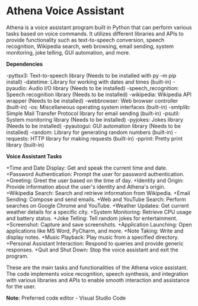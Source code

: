 # Athena Voice Assistant

Athena is a voice assistant program built in Python that can perform various tasks based on voice commands. It utilizes different libraries and APIs to provide functionality such as text-to-speech conversion, speech recognition, Wikipedia search, web browsing, email sending, system monitoring, joke telling, GUI automation, and more.

**Dependencies**

-pyttsx3: Text-to-speech library (Needs to be installed with py -m pip install) 
-datetime: Library for working with dates and times (built-in)
-pyaudio: Audio I/O library (Needs to be installed)
-speech_recognition: Speech recognition library (Needs to be installed)
-wikipedia: Wikipedia API wrapper (Needs to be installed)
-webbrowser: Web browser controller (built-in)
-os: Miscellaneous operating system interfaces (built-in)
-smtplib: Simple Mail Transfer Protocol library for email sending (built-in)
-psutil: System monitoring library (Needs to be installed)
-pyjokes: Jokes library (Needs to be installed)
-pyautogui: GUI automation library (Needs to be installed)
-random: Library for generating random numbers (built-in)
-requests: HTTP library for making requests (built-in)
-pprint: Pretty print library (built-in)

**Voice Assistant Tasks**

+Time and Date Display: Get and speak the current time and date.
+Password Authentication: Prompt the user for password authentication.
+Greeting: Greet the user based on the time of day.
+Identity and Origin: Provide information about the user's identity and Athena's origin.
+Wikipedia Search: Search and retrieve information from Wikipedia.
+Email Sending: Compose and send emails.
+Web and YouTube Search: Perform searches on Google Chrome and YouTube.
+Weather Updates: Get current weather details for a specific city.
+System Monitoring: Retrieve CPU usage and battery status.
+Joke Telling: Tell random jokes for entertainment.
+Screenshot: Capture and save screenshots.
+Application Launching: Open applications like MS Word, PyCharm, and more.
+Note Taking: Write and display notes.
+Music Playback: Play music from a specified directory.
+Personal Assistant Interaction: Respond to queries and provide generic responses.
+Quit and Shut Down: Stop the voice assistant and exit the program.

These are the main tasks and functionalities of the Athena voice assistant. The code implements voice recognition, speech synthesis, and integration with various libraries and APIs to enable smooth interaction and assistance for the user.

**Note:** Preferred code editor - Visual Studio Code
